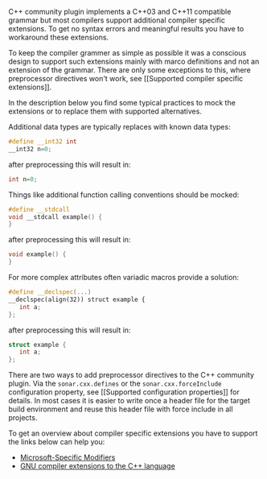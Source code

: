 C++ community plugin implements a C++03 and C++11 compatible grammar but most compilers support additional compiler specific extensions. To get no syntax errors and meaningful results you have to workaround these extensions.

To keep the compiler grammer as simple as possible it was a conscious design to support such extensions mainly with marco definitions and not an extension of the grammar. There are only some exceptions to this, where preprocessor directives won't work, see [[Supported compiler specific extensions]].

In the description below you find some typical practices to mock the extensions or to replace them with supported alternatives.

Additional data types are typically replaces with known data types:
```C++
#define __int32 int
__int32 n=0;
```
after preprocessing this will result in:
```C++
int n=0;
```
Things like additional function calling conventions should be mocked:
```C++
#define __stdcall
void __stdcall example() {
}
```
after preprocessing this will result in:
```C++
void example() {
}
```
For more complex attributes often variadic macros provide a solution:
```C++
#define __declspec(...)
__declspec(align(32)) struct example {
   int a;
};
```
after preprocessing this will result in:
```C++
struct example {
   int a;
};
```
There are two ways to add preprocessor directives to the C++ community plugin. Via the ```sonar.cxx.defines``` or the ```sonar.cxx.forceInclude``` configuration property, see [[Supported configuration properties]] for details. In most cases it is easier to write once a header file for the target build environment and reuse this header file with force include in all projects.

To get an overview about compiler specific extensions you have to support the links below can help you:
* [Microsoft-Specific Modifiers](http://msdn.microsoft.com/en-us/library/6bh0054z.aspx)
* [GNU compiler extensions to the C++ language](http://gcc.gnu.org/onlinedocs/gcc-4.9.0/gcc/C_002b_002b-Extensions.html)
